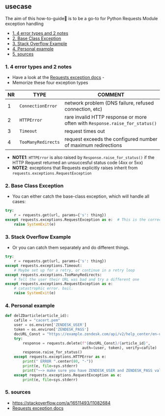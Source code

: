 ## usecase
The aim of this how-to-guide🏁 is to be a go-to for Python Requests Module exception handling

<!-- TOC -->

- [1. 4 error types and 2 notes](#1-4-error-types-and-2-notes)
- [2. Base Class Exception](#2-base-class-exception)
- [3. Stack Overflow Example](#3-stack-overflow-example)
- [4. Personal example](#4-personal-example)
- [5. sources](#5-sources)

<!-- /TOC -->

### 1. 4 error types and 2 notes
* Have a look at the [Requests exception docs](https://requests.readthedocs.io/en/latest/user/quickstart/#errors-and-exceptions) - 
* Memorize these four exception types

NR | TYPE               | COMMENT
---|--------------------|----------------------------------------------------------------------------
1  | `ConnectionError`  | network problem (DNS failure, refused connection, etc)
2  | `HTTPError`        | rare invalid HTTP response or more often with `Response.raise_for_status()`
3  | `Timeout`          | request times out
4  | `TooManyRedirects` | request exceeds the configured number of maximum redirections

* **NOTE1**: `HTTPError` is also raised by `Response.raise_for_status()` if the HTTP Request returned an unsuccesful status code (4xx or 5xx)
* **NOTE2**: exceptions that Requests explicitly raises inherit from `requests.exceptions.RequestException`

### 2. Base Class Exception
* You can either catch the base-class exception, which will handle all cases:

```python
try:
    r = requests.get(url, params={'s': thing})
except requests.exceptions.RequestException as e:  # This is the correct syntax
    raise SystemExit(e)
```

### 3. Stack Overflow Example
* Or you can catch them separately and do different things.

```python
try:
    r = requests.get(url, params={'s': thing})
except requests.exceptions.Timeout:
    # Maybe set up for a retry, or continue in a retry loop
except requests.exceptions.TooManyRedirects:
    # Tell the user their URL was bad and try a different one
except requests.exceptions.RequestException as e:
    # catastrophic error. bail.
    raise SystemExit(e)
```

### 4. Personal example

```python
def delZDarticle(article_id):
    cafile = "cacert.pem"
    user = os.environ['ZENDESK_USER']
    token = os.environ['ZENDESK_PASS']
    docURL_Const = "https://example.zendesk.com/api/v2/help_center/en-us/articles"
    try:
        response = requests.delete(f"{docURL_Const}/{article_id}",
                                   auth=(user, token), verify=cafile)
        response.raise_for_status()
    except requests.exceptions.HTTPError as e:
        print(" ERROR ".center(80, "-"))
        print(e, file=sys.stderr)
        print("~~> make sure you have ZENDESK_USER and ZENDESK_PASS values in your environmental variables.")
    except requests.exceptions.RequestException as e:
        print(e, file=sys.stderr)
```

### 5. sources
* <https://stackoverflow.com/a/16511493/11082684>
* [Requests exception docs](https://requests.readthedocs.io/en/latest/user/quickstart/#errors-and-exceptions)
